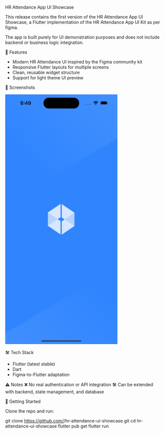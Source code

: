 HR Attendance App UI Showcase

This release contains the first version of the HR Attendance App UI Showcase, a Flutter implementation of the HR Attendance App UI Kit as per figma.

The app is built purely for UI demonstration purposes and does not include backend or business logic integration.

🎨 Features
- Modern HR Attendance UI inspired by the Figma community kit
- Responsive Flutter layouts for multiple screens
- Clean, reusable widget structure
- Support for light theme UI preview

📸 Screenshots

<img width="360" height="800" alt="Splash" src="https://github.com/jatin1512/hr_attendance/blob/main/screenshot/Splash.png" />

🛠️ Tech Stack
- Flutter (latest stable)
- Dart
- Figma-to-Flutter adaptation


⚠️ Notes
❌ No real authentication or API integration
🛠️ Can be extended with backend, state management, and database

📂 Getting Started

Clone the repo and run:

git clone https://github.com/<your-username>/hr-attendance-ui-showcase.git
cd hr-attendance-ui-showcase
flutter pub get
flutter run
